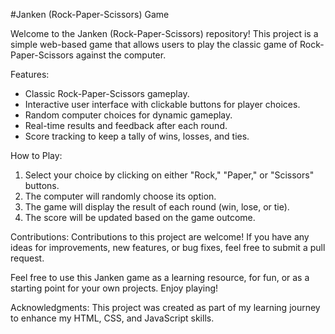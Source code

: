 #Janken (Rock-Paper-Scissors) Game

Welcome to the Janken (Rock-Paper-Scissors) repository! This project is a simple web-based game that allows users to play the classic game of Rock-Paper-Scissors against the computer.

Features:
- Classic Rock-Paper-Scissors gameplay.
- Interactive user interface with clickable buttons for player choices.
- Random computer choices for dynamic gameplay.
- Real-time results and feedback after each round.
- Score tracking to keep a tally of wins, losses, and ties.

How to Play:
1. Select your choice by clicking on either "Rock," "Paper," or "Scissors" buttons.
2. The computer will randomly choose its option.
3. The game will display the result of each round (win, lose, or tie).
4. The score will be updated based on the game outcome.

Contributions:
Contributions to this project are welcome! If you have any ideas for improvements, new features, or bug fixes, feel free to submit a pull request.

Feel free to use this Janken game as a learning resource, for fun, or as a starting point for your own projects. Enjoy playing!

Acknowledgments:
This project was created as part of my learning journey to enhance my HTML, CSS, and JavaScript skills.

